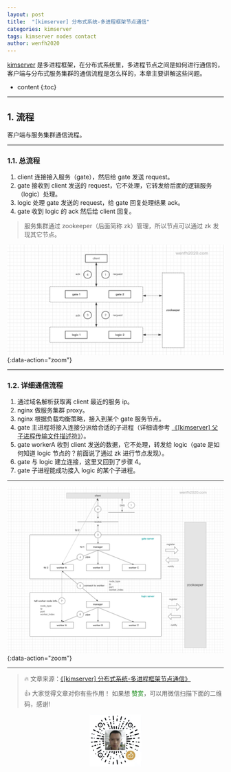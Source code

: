 ```yaml
---
layout: post
title:  "[kimserver] 分布式系统-多进程框架节点通信"
categories: kimserver
tags: kimserver nodes contact
author: wenfh2020
---
```


[kimserver](https://github.com/wenfh2020/kimserver) 是多进程框架，在分布式系统里，多进程节点之间是如何进行通信的，客户端与分布式服务集群的通信流程是怎么样的，本章主要讲解这些问题。




* content
{:toc}

---

## 1. 流程

客户端与服务集群通信流程。

---

### 1.1. 总流程

1. client 连接接入服务（gate），然后给 gate 发送 request。
2. gate 接收到 client 发送的 request，它不处理，它转发给后面的逻辑服务（logic）处理。
3. logic 处理 gate 发送的 request，给 gate 回复处理结果 ack。
4. gate 收到 logic 的 ack 然后给 client 回复。

> 服务集群通过 zookeeper（后面简称 zk）管理，所以节点可以通过 zk 发现其它节点。

![分布式系统节点通信总流程](/images/2020-10-24-10-57-14.png){:data-action="zoom"}

---

### 1.2. 详细通信流程

1. 通过域名解析获取离 client 最近的服务 ip。
2. nginx 做服务集群 proxy。
3. nginx 根据负载均衡策略，接入到某个 gate 服务节点。
4. gate 主进程将接入连接分派给合适的子进程（详细请参考 [《[kimserver] 父子进程传输文件描述符》](https://wenfh2020.com/2020/10/23/kimserver-socket-transfer/)）。
5. gate workerA 收到 client 发送的数据，它不处理，转发给 logic（gate 是如何知道 logic 节点的？前面说了通过 zk 进行节点发现）。
6. gate 与 logic 建立连接，这里又回到了步骤 4。
7. gate 子进程能成功接入 logic 的某个子进程。

---

![分布式系统节点通信详细流程](/images/2020-10-25-09-40-12.png){:data-action="zoom"}

---

> 🔥 文章来源：[《[kimserver] 分布式系统-多进程框架节点通信》](https://wenfh2020.com/2020/10/23/kimserver-node-contact/)
>
> 👍 大家觉得文章对你有些作用！ 如果想 <font color=green>赞赏</font>，可以用微信扫描下面的二维码，感谢!
<div align=center><img src="/images/2020-08-06-15-49-47.png" width="120"/></div>
